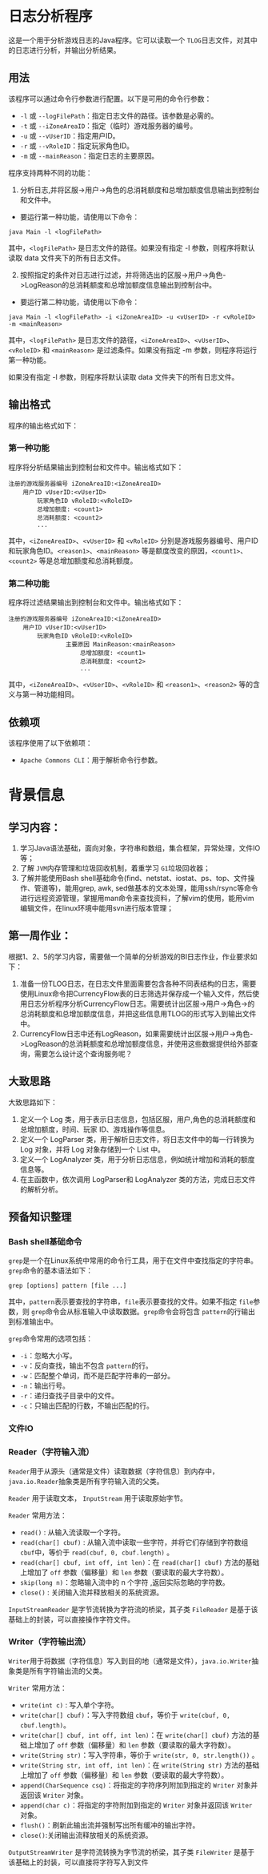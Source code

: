 # 日志分析程序

这是一个用于分析游戏日志的Java程序。它可以读取一个 `TLOG`日志文件，对其中的日志进行分析，并输出分析结果。

## 用法

该程序可以通过命令行参数进行配置。以下是可用的命令行参数：

- `-l` 或 `--logFilePath`：指定日志文件的路径。该参数是必需的。
- `-t` 或 `--iZoneAreaID`：指定（临时）游戏服务器的编号。
- `-u` 或 `--vUserID`：指定用户ID。
- `-r` 或 `--vRoleID`：指定玩家角色ID。
- `-m` 或 `--mainReason`：指定日志的主要原因。

程序支持两种不同的功能：

1. 分析日志,并将区服->用户->角色的总消耗额度和总增加额度信息输出到控制台和文件中。

* 要运行第一种功能，请使用以下命令：

`java Main -l <logFilePath>`

其中，`<logFilePath>` 是日志文件的路径。如果没有指定 -l 参数，则程序将默认读取 data 文件夹下的所有日志文件。

2. 按照指定的条件对日志进行过滤，并将筛选出的区服->用户->角色->LogReason的总消耗额度和总增加额度信息输出到控制台中。

* 要运行第二种功能，请使用以下命令：

`java Main -l <logFilePath> -i <iZoneAreaID> -u <vUserID> -r <vRoleID> -m <mainReason>`

其中，`<logFilePath>` 是日志文件的路径，`<iZoneAreaID>`、`<vUserID>`、`<vRoleID>` 和 `<mainReason>` 是过滤条件。如果没有指定 -m 参数，则程序将运行第一种功能。

如果没有指定 -l 参数，则程序将默认读取 data 文件夹下的所有日志文件。

## 输出格式

程序的输出格式如下：


### 第一种功能

程序将分析结果输出到控制台和文件中。输出格式如下：

```
注册的游戏服务器编号 iZoneAreaID:<iZoneAreaID>
	用户ID vUserID:<vUserID>
		玩家角色ID vRoleID:<vRoleID>
		总增加额度: <count1>
		总消耗额度: <count2>
		...
```

其中，`<iZoneAreaID>`、`<vUserID>` 和 `<vRoleID>` 分别是游戏服务器编号、用户ID和玩家角色ID。`<reason1>`、`<mainReason>` 等是额度改变的原因，`<count1>`、`<count2>` 等是总增加额度和总消耗额度。

### 第二种功能

程序将过滤结果输出到控制台和文件中。输出格式如下：

```
注册的游戏服务器编号 iZoneAreaID:<iZoneAreaID>
	用户ID vUserID:<vUserID>
		玩家角色ID vRoleID:<vRoleID>
				主要原因 MainReason:<mainReason>
					总增加额度: <count1>
					总消耗额度: <count2>
                    ...
```

其中，`<iZoneAreaID>`、`<vUserID>`、`<vRoleID>` 和 `<reason1>`、`<reason2>` 等的含义与第一种功能相同。

## 依赖项

该程序使用了以下依赖项：

- `Apache Commons CLI`：用于解析命令行参数。

# 背景信息

## 学习内容：

1. 学习Java语法基础，面向对象，字符串和数组，集合框架，异常处理，文件IO等；
2. 了解 `JVM`内存管理和垃圾回收机制，着重学习 `G1`垃圾回收器；
3. 了解并能使用Bash shell基础命令(find、netstat、iostat、ps、top、文件操作、管道等)，能用grep, awk, sed做基本的文本处理，能用ssh/rsync等命令进行远程资源管理，掌握用man命令来查找资料，了解vim的使用，能用vim编辑文件，在linux环境中能用svn进行版本管理；

## 第一周作业：

根据1、2、5的学习内容，需要做一个简单的分析游戏的BI日志作业，作业要求如下：

1. 准备一份TLOG日志，在日志文件里面需要包含各种不同表结构的日志，需要使用Linux命令把CurrencyFlow表的日志筛选并保存成一个输入文件，然后使用日志分析程序分析CurrencyFlow日志。需要统计出区服->用户->角色->的总消耗额度和总增加额度信息，并把这些信息用TLOG的形式写入到输出文件中。
2. CurrencyFlow日志中还有LogReason，如果需要统计出区服->用户->角色->LogReason的总消耗额度和总增加额度信息，并使用这些数据提供给外部查询，需要怎么设计这个查询服务呢？

## 大致思路

大致思路如下：

1. 定义一个 Log 类，用于表示日志信息，包括区服，用户,角色的总消耗额度和总增加额度，时间、玩家 ID、游戏操作等信息。
2. 定义一个 LogParser 类，用于解析日志文件，将日志文件中的每一行转换为 Log 对象，并将 Log 对象存储到一个 List 中。
3. 定义一个 LogAnalyzer 类，用于分析日志信息，例如统计增加和消耗的额度信息等。
4. 在主函数中，依次调用 LogParser和 LogAnalyzer 类的方法，完成日志文件的解析分析。

## 预备知识整理

### Bash shell基础命令

`grep`是一个在Linux系统中常用的命令行工具，用于在文件中查找指定的字符串。`grep`命令的基本语法如下：

`grep [options] pattern [file ...]`

其中，`pattern`表示要查找的字符串，`file`表示要查找的文件。如果不指定 `file`参数，则 `grep`命令会从标准输入中读取数据。`grep`命令会将包含 `pattern`的行输出到标准输出中。

`grep`命令常用的选项包括：

- `-i`：忽略大小写。
- `-v`：反向查找，输出不包含 `pattern`的行。
- `-w`：匹配整个单词，而不是匹配字符串的一部分。
- `-n`：输出行号。
- `-r`：递归查找子目录中的文件。
- `-c`：只输出匹配的行数，不输出匹配的行。

### 文件IO

### Reader（字符输入流）

`Reader`用于从源头（通常是文件）读取数据（字符信息）到内存中，`java.io.Reader`抽象类是所有字符输入流的父类。

`Reader` 用于读取文本， `InputStream` 用于读取原始字节。

`Reader` 常用方法：

- `read()` : 从输入流读取一个字符。
- `read(char[] cbuf)` : 从输入流中读取一些字符，并将它们存储到字符数组 `cbuf`中，等价于 `read(cbuf, 0, cbuf.length)` 。
- `read(char[] cbuf, int off, int len)`：在 `read(char[] cbuf)` 方法的基础上增加了 `off` 参数（偏移量）和 `len` 参数（要读取的最大字符数）。
- `skip(long n)`：忽略输入流中的 n 个字符 ,返回实际忽略的字符数。
- `close()` : 关闭输入流并释放相关的系统资源。

`InputStreamReader` 是字节流转换为字符流的桥梁，其子类 `FileReader` 是基于该基础上的封装，可以直接操作字符文件。

### Writer（字符输出流）

`Writer`用于将数据（字符信息）写入到目的地（通常是文件），`java.io.Writer`抽象类是所有字符输出流的父类。

`Writer` 常用方法：

- `write(int c)` : 写入单个字符。
- `write(char[] cbuf)`：写入字符数组 `cbuf`，等价于 `write(cbuf, 0, cbuf.length)`。
- `write(char[] cbuf, int off, int len)`：在 `write(char[] cbuf)` 方法的基础上增加了 `off` 参数（偏移量）和 `len` 参数（要读取的最大字符数）。
- `write(String str)`：写入字符串，等价于 `write(str, 0, str.length())` 。
- `write(String str, int off, int len)`：在 `write(String str)` 方法的基础上增加了 `off` 参数（偏移量）和 `len` 参数（要读取的最大字符数）。
- `append(CharSequence csq)`：将指定的字符序列附加到指定的 `Writer` 对象并返回该 `Writer` 对象。
- `append(char c)`：将指定的字符附加到指定的 `Writer` 对象并返回该 `Writer` 对象。
- `flush()`：刷新此输出流并强制写出所有缓冲的输出字符。
- `close()`:关闭输出流释放相关的系统资源。

`OutputStreamWriter` 是字符流转换为字节流的桥梁，其子类 `FileWriter` 是基于该基础上的封装，可以直接将字符写入到文件
